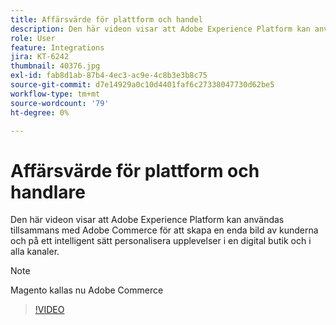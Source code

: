 ```yaml
---
title: Affärsvärde för plattform och handel
description: Den här videon visar att Adobe Experience Platform kan användas tillsammans med Magento Commerce för att skapa en enda bild av kunderna och på ett intelligent sätt personalisera upplevelser i en digital butik och i olika kanaler.
role: User
feature: Integrations
jira: KT-6242
thumbnail: 40376.jpg
exl-id: fab8d1ab-87b4-4ec3-ac9e-4c8b3e3b8c75
source-git-commit: d7e14929a0c10d4401faf6c27338047730d62be5
workflow-type: tm+mt
source-wordcount: '79'
ht-degree: 0%

---
```


# Affärsvärde för plattform och handlare

Den här videon visar att Adobe Experience Platform kan användas tillsammans med Adobe Commerce för att skapa en enda bild av kunderna och på ett intelligent sätt personalisera upplevelser i en digital butik och i alla kanaler.

>[!NOTE]
>
> Magento kallas nu Adobe Commerce


>[!VIDEO](https://video.tv.adobe.com/v/40376?quality=12&learn=on)

